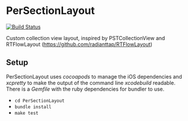 PerSectionLayout
================

[![Build Status](https://travis-ci.org/sync/PerSectionLayout.svg?branch=master)](https://travis-ci.org/sync/PerSectionLayout)

Custom collection view layout, inspired by PSTCollectionView and RTFlowLayout (https://github.com/radianttap/RTFlowLayout)

Setup
-----

PerSectionLayout uses *cocoapods* to manage the iOS dependencies and *xcpretty* to make the output of the command line *xcodebuild* readable. There is a *Gemfile* with the ruby dependencies for bundler to use.

* `cd PerSectionLayout`
* `bundle install`
* `make test`
